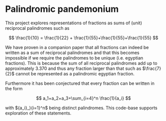 # Palindromic pandemonium

This project explores representations of fractions as sums of (unit) reciprocal palindromes such as

$$
\frac{1}{10} = \frac{1}{22} + \frac{1}{55}+\frac{1}{55}+\frac{1}{55}
$$

We have proven in a companion paper that all fractions can indeed be written as a sum of reciprocal palindromes and that this becomes impossible if we require the palindromes to be unique (i.e. egyptian fractions). This is because the sum of all reciprocal palindromes add up to approximately 3.370 and thus any fraction larger than that such as $\frac{7}{2}$ cannot be represented as a palindromic egyptian fraction.

Furthermore it has been conjectured that every fraction can be written in the form

$$
a_1+a_2+a_3+\sum_{i=4}^n \frac{1}{a_i}
$$

with $\{a_i\}_}{i=1}^n$ being distinct palindromes. This code-base supports exploration of these statements.
